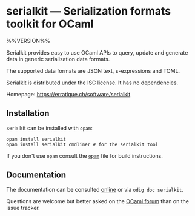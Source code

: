 serialkit — Serialization formats toolkit for OCaml
===================================================
%%VERSION%%

Serialkit provides easy to use OCaml APIs to query, update and
generate data in generic serialization data formats.

The supported data formats are JSON text, s-expressions and TOML.

Serialkit is distributed under the ISC license. It has no dependencies.

Homepage: <https://erratique.ch/software/serialkit>

## Installation

serialkit can be installed with `opam`:

    opam install serialkit
    opam install serialkit cmdliner # for the serialkit tool

If you don't use `opam` consult the [`opam`](opam) file for build
instructions.

## Documentation

The documentation can be consulted [online] or via `odig doc serialkit`.

Questions are welcome but better asked on the [OCaml forum] than on
the issue tracker. 

[online]: https://erratique.ch/software/serialkit/doc
[OCaml forum]: https://discuss.ocaml.org/
